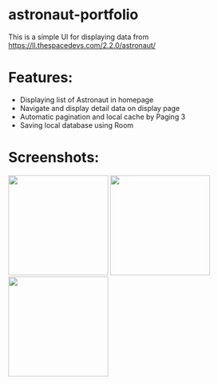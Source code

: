 # astronaut-portfolio
This is a simple UI for displaying data from https://ll.thespacedevs.com/2.2.0/astronaut/

# Features:
- Displaying list of Astronaut in homepage
- Navigate and display detail data on display page
- Automatic pagination and local cache by Paging 3 
- Saving local database using Room

# Screenshots:
<img src="https://i.imgur.com/00zyRDk.png" width="200"> <img src="https://i.imgur.com/yl6ALAs.png" width="200"> <img src="https://i.imgur.com/YSIFxZf.png" width="200">

